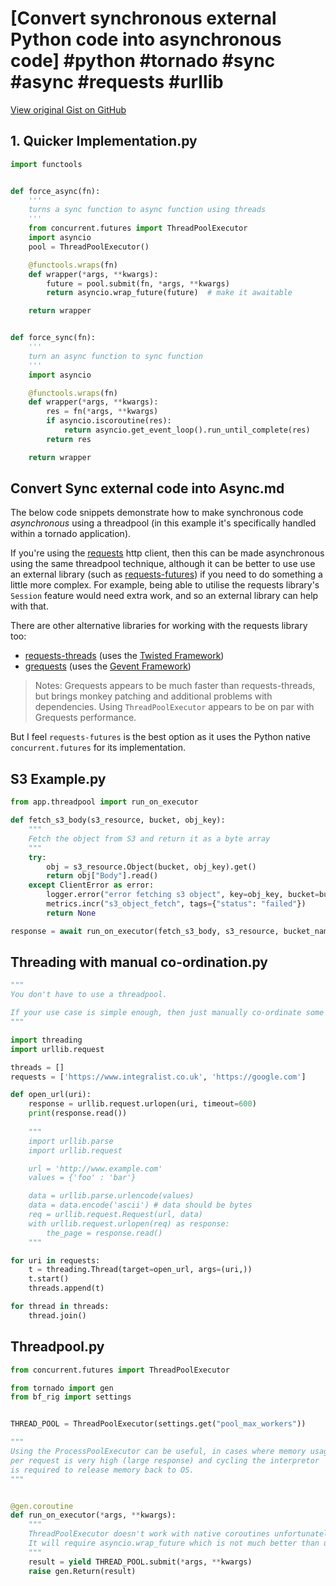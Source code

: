 # [Convert synchronous external Python code into asynchronous code] #python #tornado #sync #async #requests #urllib

[View original Gist on GitHub](https://gist.github.com/Integralist/ede3fe461213844bb8b8685f1fee44af)

## 1. Quicker Implementation.py

```python
import functools


def force_async(fn):
    '''
    turns a sync function to async function using threads
    '''
    from concurrent.futures import ThreadPoolExecutor
    import asyncio
    pool = ThreadPoolExecutor()

    @functools.wraps(fn)
    def wrapper(*args, **kwargs):
        future = pool.submit(fn, *args, **kwargs)
        return asyncio.wrap_future(future)  # make it awaitable

    return wrapper


def force_sync(fn):
    '''
    turn an async function to sync function
    '''
    import asyncio

    @functools.wraps(fn)
    def wrapper(*args, **kwargs):
        res = fn(*args, **kwargs)
        if asyncio.iscoroutine(res):
            return asyncio.get_event_loop().run_until_complete(res)
        return res

    return wrapper
```

## Convert Sync external code into Async.md

The below code snippets demonstrate how to make synchronous code _asynchronous_ using a threadpool (in this example it's specifically handled within a tornado application).

If you're using the [requests](http://docs.python-requests.org/en/master/) http client, then this can be made asynchronous using the same threadpool technique, although it can be better to use use an external library (such as [requests-futures](https://github.com/ross/requests-futures/blob/master/README.rst)) if you need to do something a little more complex. For example, being able to utilise the requests library's `Session` feature would need extra work, and so an external library can help with that.

There are other alternative libraries for working with the requests library too:

- [requests-threads](https://github.com/requests/requests-threads) (uses the [Twisted Framework](https://twistedmatrix.com/trac/))
- [grequests](https://github.com/kennethreitz/grequests) (uses the [Gevent Framework](http://www.gevent.org/))

> Notes: Grequests appears to be much faster than requests-threads, but brings monkey patching and additional problems with dependencies. Using `ThreadPoolExecutor` appears to be on par with Grequests performance.

But I feel `requests-futures` is the best option as it uses the Python native `concurrent.futures` for its implementation.

## S3 Example.py

```python
from app.threadpool import run_on_executor

def fetch_s3_body(s3_resource, bucket, obj_key):
    """
    Fetch the object from S3 and return it as a byte array
    """
    try:
        obj = s3_resource.Object(bucket, obj_key).get()
        return obj["Body"].read()
    except ClientError as error:
        logger.error("error fetching s3 object", key=obj_key, bucket=bucket, error=error)
        metrics.incr("s3_object_fetch", tags={"status": "failed"})
        return None

response = await run_on_executor(fetch_s3_body, s3_resource, bucket_name, object_key)
```

## Threading with manual co-ordination.py

```python
"""
You don't have to use a threadpool. 

If your use case is simple enough, then just manually co-ordinate some threads.
"""

import threading
import urllib.request

threads = []
requests = ['https://www.integralist.co.uk', 'https://google.com']

def open_url(uri):
    response = urllib.request.urlopen(uri, timeout=600)
    print(response.read())
    
    """
    import urllib.parse
    import urllib.request

    url = 'http://www.example.com'
    values = {'foo' : 'bar'}

    data = urllib.parse.urlencode(values)
    data = data.encode('ascii') # data should be bytes
    req = urllib.request.Request(url, data)
    with urllib.request.urlopen(req) as response:
	    the_page = response.read()
    """

for uri in requests:
    t = threading.Thread(target=open_url, args=(uri,))
    t.start()
    threads.append(t)

for thread in threads:
    thread.join()
```

## Threadpool.py

```python
from concurrent.futures import ThreadPoolExecutor

from tornado import gen
from bf_rig import settings


THREAD_POOL = ThreadPoolExecutor(settings.get("pool_max_workers"))

"""
Using the ProcessPoolExecutor can be useful, in cases where memory usage 
per request is very high (large response) and cycling the interpretor 
is required to release memory back to OS.
"""


@gen.coroutine
def run_on_executor(*args, **kwargs):
    """
    ThreadPoolExecutor doesn't work with native coroutines unfortunately.
    It will require asyncio.wrap_future which is not much better than using tornado's decorators.
    """
    result = yield THREAD_POOL.submit(*args, **kwargs)
    raise gen.Return(result)
```

